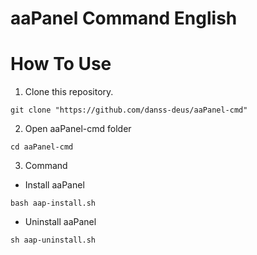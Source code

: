 # aaPanel Command English

# How To Use
1. Clone this repository.
```
git clone "https://github.com/danss-deus/aaPanel-cmd"
```
2. Open aaPanel-cmd folder
```
cd aaPanel-cmd
```
3. Command
- Install aaPanel
```
bash aap-install.sh
```
- Uninstall aaPanel
```
sh aap-uninstall.sh
```
